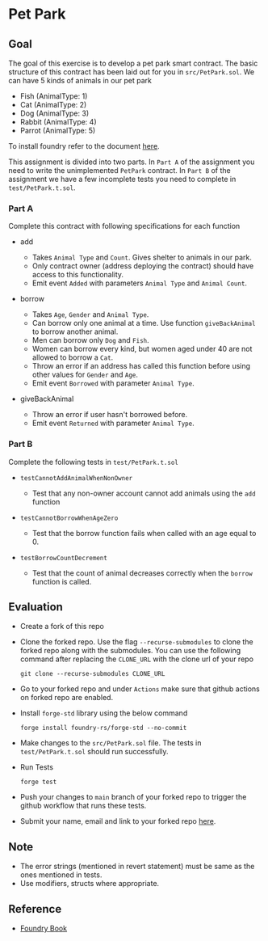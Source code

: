 # Pet Park

## Goal

The goal of this exercise is to develop a pet park smart contract. The basic structure of this contract has been laid out for you in `src/PetPark.sol`. We can have 5 kinds of animals in our pet park

- Fish (AnimalType: 1)
- Cat (AnimalType: 2)
- Dog (AnimalType: 3)
- Rabbit (AnimalType: 4)
- Parrot (AnimalType: 5)

To install foundry refer to the document [here](https://book.getfoundry.sh/getting-started/installation).

This assignment is divided into two parts. In `Part A` of the assignment you need to write the unimplemented `PetPark` contract. In `Part B` of the assignment we have a few incomplete tests you need to complete in `test/PetPark.t.sol`.

### Part A

Complete this contract with following specifications for each function

- add

  - Takes `Animal Type` and `Count`. Gives shelter to animals in our park.
  - Only contract owner (address deploying the contract) should have access to this functionality.
  - Emit event `Added` with parameters `Animal Type` and `Animal Count`.

- borrow

  - Takes `Age`, `Gender` and `Animal Type`.
  - Can borrow only one animal at a time. Use function `giveBackAnimal` to borrow another animal.
  - Men can borrow only `Dog` and `Fish`.
  - Women can borrow every kind, but women aged under 40 are not allowed to borrow a `Cat`.
  - Throw an error if an address has called this function before using other values for `Gender` and `Age`.
  - Emit event `Borrowed` with parameter `Animal Type`.

- giveBackAnimal
  - Throw an error if user hasn't borrowed before.
  - Emit event `Returned` with parameter `Animal Type`.

### Part B

Complete the following tests in `test/PetPark.t.sol`

- `testCannotAddAnimalWhenNonOwner`

  - Test that any non-owner account cannot add animals using the `add` function

- `testCannotBorrowWhenAgeZero`

  - Test that the borrow function fails when called with an age equal to 0.

- `testBorrowCountDecrement`
  - Test that the count of animal decreases correctly when the `borrow` function is called.

## Evaluation

- Create a fork of this repo

- Clone the forked repo. Use the flag `--recurse-submodules` to clone the forked repo along with the submodules. You can use the following command after replacing the `CLONE_URL` with the clone url of your repo

  ```
  git clone --recurse-submodules CLONE_URL
  ```

- Go to your forked repo and under `Actions` make sure that github actions on forked repo are enabled.

- Install `forge-std` library using the below command

  ```
  forge install foundry-rs/forge-std --no-commit
  ```

- Make changes to the `src/PetPark.sol` file. The tests in `test/PetPark.t.sol` should run successfully.

- Run Tests

  ```
  forge test
  ```

- Push your changes to `main` branch of your forked repo to trigger the github workflow that runs these tests.

- Submit your name, email and link to your forked repo [here](https://airtable.com/apppwJwKgRGomJLLY/shrhkY0IVT8zxiM0Z).

## Note

- The error strings (mentioned in revert statement) must be same as the ones mentioned in tests.
- Use modifiers, structs where appropriate.

## Reference

- [Foundry Book](https://book.getfoundry.sh/getting-started/first-steps)
